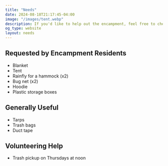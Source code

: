 ```yaml
---
title: "Needs"
date: 2024-08-18T21:17:45-04:00
image: "/images/tent.webp"
description: If you'd like to help out the encampment, feel free to check this page. I keep this up-to-date with our needs.
og_type: website
layout: needs
---
```


## Requested by Encampment Residents

- Blanket
- Tent
- Rainfly for a hammock (x2)
- Bug net (x2)
- Hoodie
- Plastic storage boxes

## Generally Useful
- Tarps
- Trash bags
- Duct tape

## Volunteering Help 
- Trash pickup on Thursdays at noon
